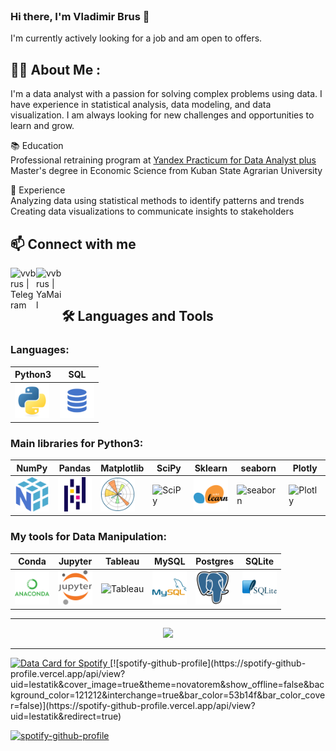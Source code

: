 <div id="header" align="center">
  <img src="https://komarev.com/ghpvc/?username=vvbrus&style=for-the-badge&color=blue" alt=""/>
</div>

### Hi there, I'm Vladimir Brus 👋
I'm currently actively looking for a job and am open to offers.

## :man_technologist: About Me :

I'm a data analyst with a passion for solving complex problems using data. I have experience in statistical analysis, data modeling, and data visualization. I am always looking for new challenges and opportunities to learn and grow.

📚 Education  
Professional retraining program at [Yandex Practicum for Data Analyst plus](https://github.com/vvbrus/ya_praktikum_da/blob/main/README.md)  
Master's degree in Economic Science from Kuban State Agrarian University

💼 Experience  
Analyzing data using statistical methods to identify patterns and trends  
Creating data visualizations to communicate insights to stakeholders
<br />

## 📫 Connect with me
[<img align="left" alt="vvbrus | Telegram" width="41px" src="https://cdn.jsdelivr.net/npm/simple-icons@v12/icons/telegram.svg" />][telegram]
[<img align="left" alt="vvbrus | YaMail" width="41px" src="https://yastatic.net/s3/home/services/all/all_lite/Mail_v3.svg" />][yamail]
<br />
<br />

[yamail]: mailto:v1adimirbrus@yandex.ru
[telegram]: https://t.me/brusvv/


## :hammer_and_wrench: Languages and Tools 
<div>

### Languages:
| Python3 | SQL |
|----------|----------|
|  <img src="https://github.com/devicons/devicon/blob/master/icons/python/python-original.svg" title="Python"  alt="Python" width="55" height="55"/> |  <img src="https://raw.githubusercontent.com/github/explore/80688e429a7d4ef2fca1e82350fe8e3517d3494d/topics/sql/sql.png" title="SQL"  alt="SQL" width="55" height="55"/> |

  

### Main libraries for Python3:

| NumPy | Pandas | Matplotlib | SciPy | Sklearn | seaborn | Plotly |
|----------|----------|----------|----------|----------|----------|----------|
|  <img src="https://github.com/devicons/devicon/blob/master/icons/numpy/numpy-original.svg" title="NumPy" alt="NumPy" width="55" height="55"/>| <img src="https://github.com/devicons/devicon/blob/master/icons/pandas/pandas-original.svg" title="Pandas" alt="Pandas" width="55" height="55"/>| <img src="https://github.com/devicons/devicon/blob/master/icons/matplotlib/matplotlib-original.svg" title="Matplotlib" alt="Matplotlib" width="55" height="55"/>| <img src="https://docs.scipy.org/doc/scipy/_static/logo.svg" title="SciPy" alt="SciPy" width="55" height="55"/>| <img src="https://github.com/devicons/devicon/blob/master/icons/scikitlearn/scikitlearn-original.svg" title="sklearn" alt="sklearn" width="55" height="55"/>| <img src="https://github.com/mwaskom/seaborn/blob/master/doc/_static/logo-mark-lightbg.svg" title="seaborn" alt="seaborn" width="55" height="55"/>|  <img src="https://images.plot.ly/logo/new-branding/plotly-logomark.png" title="Plotly" alt="Plotly" width="55" height="55"/>|



### My tools for Data Manipulation:

| Conda | Jupyter | Tableau | MySQL | Postgres | SQLite |
|----------|----------|----------|----------|----------|----------|
|<img src="https://github.com/devicons/devicon/blob/master/icons/anaconda/anaconda-original-wordmark.svg" title="Anaconda" alt="Conda" width="55" height="55"/>|<img src="https://github.com/devicons/devicon/blob/master/icons/jupyter/jupyter-original-wordmark.svg" title="Jupiter" alt="Jupiter" width="55" height="55"/>|<img src="https://cdn.worldvectorlogo.com/logos/tableau-software.svg" title="Tableau" alt="Tableau" width="55" height="55"/>|<img src="https://github.com/devicons/devicon/blob/master/icons/mysql/mysql-original-wordmark.svg" title="MySQL" alt="MySQL" width="55" height="55"/>|<img src="https://github.com/devicons/devicon/blob/master/icons/postgresql/postgresql-original.svg" title="pg" alt="pg" width="55" height="55"/>|<img src="https://github.com/devicons/devicon/blob/master/icons/sqlite/sqlite-original-wordmark.svg" title="SQLite" alt="SQLite" width="55" height="55"/>|

---  

<div id="header" align="center">
<a href="https://u8views.com/github/vvbrus"><img src="https://u8views.com/api/v1/github/profiles/169727011/views/day-week-month-total-count.svg"></a>
</div>

---  

<a href="https://data-card-for-spotify.herokuapp.com/card?user_id=lestatik">
  <img src="https://data-card-for-spotify.herokuapp.com/api/card?user_id=lestatik" alt="Data Card for Spotify">
</a>
[![spotify-github-profile](https://spotify-github-profile.vercel.app/api/view?uid=lestatik&cover_image=true&theme=novatorem&show_offline=false&background_color=121212&interchange=true&bar_color=53b14f&bar_color_cover=false)](https://spotify-github-profile.vercel.app/api/view?uid=lestatik&redirect=true)

[![spotify-github-profile](https://data-card-for-spotify.herokuapp.com/api/card?user_id=12146253656&show_border=true)](https://data-card-for-spotify.herokuapp.com/api/card?user_id=12146253656&show_border=true)

